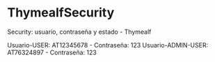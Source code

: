 # ThymealfSecurity
Security: usuario, contraseña y estado - Thymealf

Usuario-USER: AT12345678 - Contraseña: 123
Usuario-ADMIN-USER: AT76324897 - Contraseña: 123
